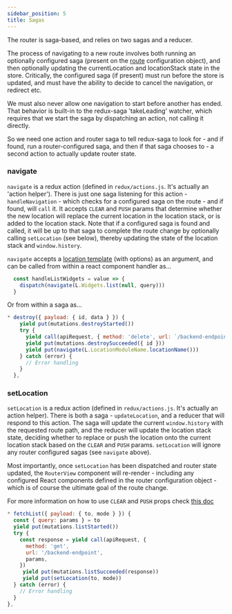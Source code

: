 ```yaml
---
sidebar_position: 5
title: Sagas
---
```


The router is saga-based, and relies on two sagas and a reducer.

The process of navigating to a new route involves both running an optionally configured saga (present on the [route](/docs/routes) configuration object), and then optionally updating the currentLocation and locationStack state in the store. Critically, the configured saga (if present) must run before the store is updated, and must have the ability to decide to cancel the navigation, or redirect etc. 

We must also never allow one navigation to start before another has ended.  That behavior is built-in to the redux-saga 'takeLeading' watcher, which requires that we start the saga by dispatching an action, not calling it directly.

So we need one action and router saga to tell redux-saga to look for - and if found, run a router-configured saga, and then if that saga chooses to - a second action to actually update router state.

### navigate

`navigate` is a redux action (defined in `redux/actions.js`. It's actually an 'action helper'). There is just one saga listening for this action - `handleNavigation` - which checks for a configured saga on the route - and if found, will `call` it. It accepts `CLEAR` and `PUSH` params that determine whether the new location will replace the current location in the location stack, or is added to the location stack. Note that if a configured saga is found and called, it will be up to that saga to complete the route change by optionally calling `setLocation` (see below), thereby updating the state of the location stack and `window.history`.

`navigate` accepts a [location template](/docs/locations) (with options) as an argument, and can be called from within a react component handler as...

```js
  const handleListWidgets = value => {
    dispatch(navigate(L.Widgets.list(null, query)))
  }
```

Or from within a saga as...

```js
* destroy({ payload: { id, data } }) {
    yield put(mutations.destroyStarted())
    try {
      yield call(apiRequest, { method: 'delete', url: `/backend-endpoint/${id}` })
      yield put(mutations.destroySucceeded({ id }))
      yield put(navigate(L.LocationModuleName.locationName()))
    } catch (error) {
      // Error handling
    }
  },
```

### setLocation

`setLocation` is a redux action (defined in `redux/actions.js`. It's actually an action helper). There is both a saga - `updateLocation`, and a reducer that will respond to this action. The saga will update the current `window.history` with the requested route path, and the reducer will update the location stack state, deciding whether to replace or push the location onto the current location stack based on the `CLEAR` and `PUSH` params. `setLocation` will ignore any router configured sagas (see `navigate` above). 

Most importantly, once `setLocation` has been dispatched and router state updated, the `RouterView` component will re-render - including any configured React components defined in the router configuration object - which is of course the ultimate goal of the route change. 

For more information on how to use `CLEAR` and `PUSH` props check [this doc](/docs/components)

```js
* fetchList({ payload: { to, mode } }) {
  const { query: params } = to
  yield put(mutations.listStarted())
  try {
    const response = yield call(apiRequest, {
      method: 'get',
      url: '/backend-endpoint',
      params,
    })
     yield put(mutations.listSucceeded(response))
     yield put(setLocation(to, mode))
  } catch (error) {
    // Error handling
  }
},
```



